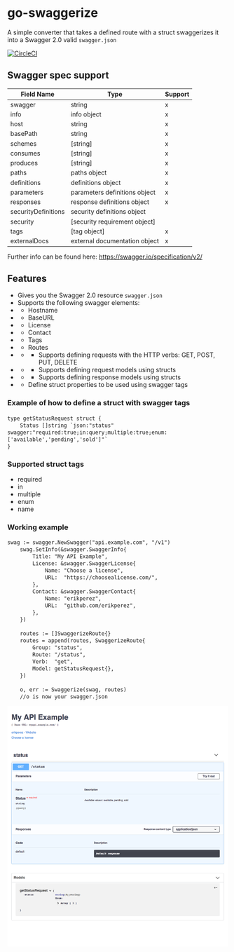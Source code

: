 # go-swaggerize
A simple converter that takes a defined route with a struct swaggerizes it into a Swagger 2.0 valid `swagger.json`

[![CircleCI](https://circleci.com/gh/erikperez/go-swaggerize/tree/master.svg?style=svg)](https://circleci.com/gh/erikperez/go-swaggerize/tree/master)

## Swagger spec support
| Field Name  | Type   | Support  |
|---|---|---|
|swagger|string|x|
|info|info object|x|
|host|string|x|
|basePath|string|x|
|schemes|\[string\]|x|
|consumes|\[string\]|x|
|produces|\[string\]|x|
|paths|paths object|x|
|definitions|definitions object|x|
|parameters|parameters definitions object|x|
|responses|response definitions object|x|
|securityDefinitions|security definitions object||
|security|\[security requirement object\]||
|tags|\[tag object\]|x|
|externalDocs|external documentation object|x|

Further info can be found here: https://swagger.io/specification/v2/


## Features
* Gives you the Swagger 2.0 resource `swagger.json`
* Supports the following swagger elements:
* * Hostname
* * BaseURL
* * License
* * Contact
* * Tags
* * Routes
* * * Supports defining requests with the HTTP verbs: GET, POST, PUT, DELETE
* * * Supports defining request models using structs
* * * Supports defining response models using structs
* * Define struct properties to be used using swagger tags

### Example of how to define a struct with swagger tags
```
type getStatusRequest struct {
	Status []string `json:"status" swagger:"required:true;in:query;multiple:true;enum:['available','pending','sold']"`
}
```

### Supported struct tags
* required
* in
* multiple
* enum
* name

### Working example
```
swag := swagger.NewSwagger("api.example.com", "/v1")
	swag.SetInfo(&swagger.SwaggerInfo{
		Title: "My API Example",
		License: &swagger.SwaggerLicense{
			Name: "Choose a license",
			URL:  "https://choosealicense.com/",
		},
		Contact: &swagger.SwaggerContact{
			Name: "erikperez",
			URL:  "github.com/erikperez",
		},
	})

	routes := []SwaggerizeRoute{}
	routes = append(routes, SwaggerizeRoute{
		Group: "status",
		Route: "/status",
		Verb:  "get",
		Model: getStatusRequest{},
	})

	o, err := Swaggerize(swag, routes)
	//o is now your swagger.json
```

![Swagger Example](docs/Example_Swagger.png)
